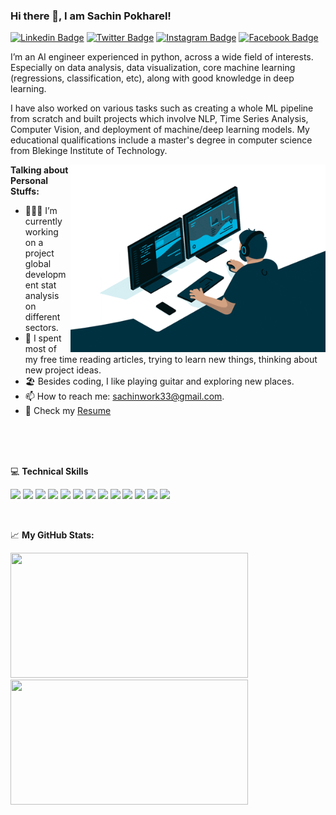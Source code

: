 ### Hi there 👋, I am Sachin Pokharel!

[![Linkedin Badge](https://img.shields.io/badge/-LinkedIn-0e76a8?style=flat-square&logo=Linkedin&logoColor=white)](https://linkedin.com/in/sachin-pokharel-493716197)
[![Twitter Badge](https://img.shields.io/badge/-Twitter-00acee?style=flat-square&logo=Twitter&logoColor=white)](https://twitter.com/ellefsonmanutd)
[![Instagram Badge](https://img.shields.io/badge/-Instagram-e4405f?style=flat-square&logo=Instagram&logoColor=white)](https://instagram.com/ellefson.sachin/)
[![Facebook Badge](https://img.shields.io/badge/-Facebook-00acee?style=flat-square&logo=Facebook&logoColor=white)](https://facebook.com/ellefson.sachin)


I’m an AI engineer experienced in python, across a wide field of interests. Especially on data analysis, data visualization, core machine learning (regressions, classification, etc), along with good knowledge in deep learning. 

I have also worked on various tasks such as creating a whole ML pipeline from scratch and built projects which involve NLP, Time Series Analysis, Computer Vision, and deployment of machine/deep learning models. My educational qualifications include a master's degree in computer science from Blekinge Institute of Technology.


<img align="right" alt="GIF" src="https://github.com/p-sachin/p-sachin/blob/main/giphy.gif?raw=true" width="408" height="300" />
  

**Talking about Personal Stuffs:**

- 👨🏻‍💻 I’m currently working on a project global development stat analysis on different sectors. <br>
- 🚀 I spent most of my free time reading articles, trying to learn new things, thinking about new project ideas. <br>
- 🏖️ Besides coding, I like playing guitar and exploring new places. <br>
- 📫 How to reach me: sachinwork33@gmail.com. <br>
- 📝 Check my [Resume](https://drive.google.com/file/d/1UmkQyg5MOatS5LHWFH-vn-13p-g2VLde/view?usp=sharing)

</br>
<br>
<br>


💻 **Technical Skills**

![](https://img.shields.io/badge/Code-Python-informational?style=flat&logo=python&logoColor=white&color=2bbc8a)
![](https://img.shields.io/badge/Code-HTML-informational?style=flat&logo=css&logoColor=white&color=2bbc8a)
![](https://img.shields.io/badge/Code-CSS-informational?style=flat&logo=css&logoColor=white&color=2bbc8a)
![](https://img.shields.io/badge/Tools-Sklearn-informational?style=flat&logo=html&logoColor=white&color=2bbc8a)
![](https://img.shields.io/badge/Tools-Tensorflow-informational?style=flat&logo=tensorflow&logoColor=white&color=2bbc8a)
![](https://img.shields.io/badge/Tools-Pytorch-informational?style=flat&logo=pytorch&logoColor=white&color=2bbc8a)
![](https://img.shields.io/badge/Tools-OpenCV-informational?style=flat&logo=opencv&logoColor=white&color=2bbc8a)
![](https://img.shields.io/badge/Tools-Pandas-informational?style=flat&logo=css&logoColor=white&color=2bbc8a)
![](https://img.shields.io/badge/Tools-Numpy-informational?style=flat&logo=numpy&logoColor=white&color=2bbc8a)
![](https://img.shields.io/badge/Tools-Databases-informational?style=flat&logo=css&logoColor=white&color=2bbc8a)
![](https://img.shields.io/badge/Tools-Flask-informational?style=flat&logo=flask&logoColor=white&color=2bbc8a)
![](https://img.shields.io/badge/Tools-Docker-informational?style=flat&logo=docker&logoColor=white&color=2bbc8a)
![](https://img.shields.io/badge/Cloud-AWS-informational?style=flat&logo=aws&logoColor=white&color=2bbc8a)



<br>


📈 **My GitHub Stats:**

<p>
  <img height="200em" width="380em" src="https://github-readme-stats.vercel.app/api?username=p-sachin&hide=issues&show_icons=true&hide_border=true&&count_private=true&include_all_commits=true" />
  <img height="200em" width="380em" src="https://github-readme-stats.vercel.app/api/top-langs/?username=p-sachin&hide=scss,less&exclude_repo=strive-ai-main,ComputerVision_Projects&show_icons=true&hide_border=true&layout=compact&langs_count=5"/>
</p>


